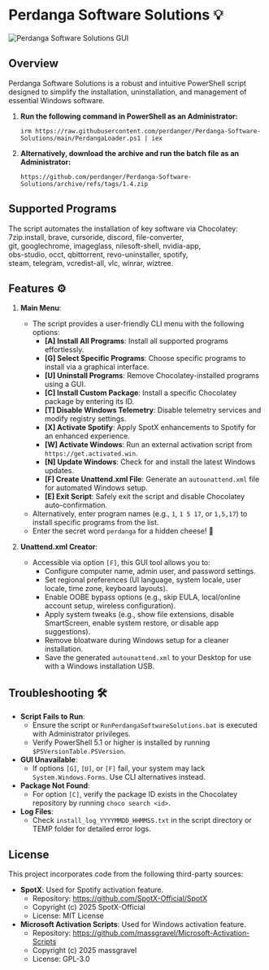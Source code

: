 # Perdanga Software Solutions 💡

![Perdanga Software Solutions GUI](https://github.com/perdanger/Perdanga-Software-Solutions/blob/main/1.4.png?raw=true)

## Overview

Perdanga Software Solutions is a robust and intuitive PowerShell script designed to simplify the installation, uninstallation, and management of essential Windows software.

1. **Run the following command in PowerShell as an Administrator:**

   ```
   irm https://raw.githubusercontent.com/perdanger/Perdanga-Software-Solutions/main/PerdangaLoader.ps1 | iex
   ```

2. **Alternatively, download the archive and run the batch file as an Administrator:**

   ```
   https://github.com/perdanger/Perdanga-Software-Solutions/archive/refs/tags/1.4.zip
   ```

## Supported Programs

The script automates the installation of key software via Chocolatey:  
7zip.install, brave, cursoride, discord, file-converter,  
git, googlechrome, imageglass, nilesoft-shell, nvidia-app,  
obs-studio, occt, qbittorrent, revo-uninstaller, spotify,  
steam, telegram, vcredist-all, vlc, winrar, wiztree.

## Features ⚙️

1. **Main Menu**:

   - The script provides a user-friendly CLI menu with the following options:
     - **\[A\] Install All Programs**: Install all supported programs effortlessly.
     - **\[G\] Select Specific Programs**: Choose specific programs to install via a graphical interface.
     - **\[U\] Uninstall Programs**: Remove Chocolatey-installed programs using a GUI.
     - **\[C\] Install Custom Package**: Install a specific Chocolatey package by entering its ID.
     - **\[T\] Disable Windows Telemetry**: Disable telemetry services and modify registry settings.
     - **\[X\] Activate Spotify**: Apply SpotX enhancements to Spotify for an enhanced experience.
     - **\[W\] Activate Windows**: Run an external activation script from `https://get.activated.win`.
     - **\[N\] Update Windows**: Check for and install the latest Windows updates.
     - **\[F\] Create Unattend.xml File**: Generate an `autounattend.xml` file for automated Windows setup.
     - **\[E\] Exit Script**: Safely exit the script and disable Chocolatey auto-confirmation.
   - Alternatively, enter program names (e.g., `1`, `1 5 17`, or `1,5,17`) to install specific programs from the list.
   - Enter the secret word `perdanga` for a hidden cheese! 🧀

2. **Unattend.xml Creator**:

   - Accessible via option `[F]`, this GUI tool allows you to:
     - Configure computer name, admin user, and password settings.
     - Set regional preferences (UI language, system locale, user locale, time zone, keyboard layouts).
     - Enable OOBE bypass options (e.g., skip EULA, local/online account setup, wireless configuration).
     - Apply system tweaks (e.g., show file extensions, disable SmartScreen, enable system restore, or disable app suggestions).
     - Remove bloatware during Windows setup for a cleaner installation.
     - Save the generated `autounattend.xml` to your Desktop for use with a Windows installation USB.

## Troubleshooting 🛠️

- **Script Fails to Run**:
  - Ensure the script or `RunPerdangaSoftwareSolutions.bat` is executed with Administrator privileges.
  - Verify PowerShell 5.1 or higher is installed by running `$PSVersionTable.PSVersion`.
- **GUI Unavailable**:
  - If options `[G]`, `[U]`, or `[F]` fail, your system may lack `System.Windows.Forms`. Use CLI alternatives instead.
- **Package Not Found**:
  - For option `[C]`, verify the package ID exists in the Chocolatey repository by running `choco search <id>`.
- **Log Files**:
  - Check `install_log_YYYYMMDD_HHMMSS.txt` in the script directory or TEMP folder for detailed error logs.

## License

This project incorporates code from the following third-party sources:

- **SpotX**: Used for Spotify activation feature.
  - Repository: https://github.com/SpotX-Official/SpotX
  - Copyright (c) 2025 SpotX-Official
  - License: MIT License
- **Microsoft Activation Scripts**: Used for Windows activation feature.
  - Repository: https://github.com/massgravel/Microsoft-Activation-Scripts
  - Copyright (c) 2025 massgravel
  - License: GPL-3.0
